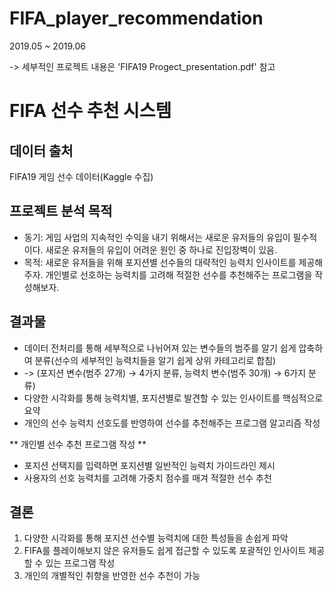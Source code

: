 # FIFA_player_recommendation
2019.05 ~ 2019.06

-> 세부적인 프로젝트 내용은 'FIFA19 Progect_presentation.pdf' 참고


# FIFA 선수 추천 시스템


## 데이터 출처
FIFA19 게임 선수 데이터(Kaggle 수집)

## 프로젝트 분석 목적
- 동기: 게임 사업의 지속적인 수익을 내기 위해서는 새로운 유저들의 유입이 필수적이다. 새로운 유저들의 유입이 어려운 원인 중 하나로 진입장벽이 있음.
- 목적: 새로운 유저들을 위해 포지션별 선수들의 대략적인 능력치 인사이트를 제공해주자. 개인별로 선호하는 능력치를 고려해 적절한 선수를 추천해주는 프로그램을 작성해보자.

## 결과물
- 데이터 전처리를 통해 세부적으로 나뉘어져 있는 변수들의 범주를 알기 쉽게 압축하여 분류(선수의 세부적인 능력치들을 알기 쉽게 상위 카테고리로 합침)
- -> (포지션 변수(범주 27개) → 4가지 분류, 능력치 변수(범주 30개) → 6가지 분류)
- 다양한 시각화를 통해 능력치별, 포지션별로 발견할 수 있는 인사이트를 핵심적으로 요약
- 개인의 선수 능력치 선호도를 반영하여 선수를 추천해주는 프로그램 알고리즘 작성


** 개인별 선수 추천 프로그램 작성 **
- 포지션 선택지를 입력하면 포지션별 일반적인 능력치 가이드라인 제시
- 사용자의 선호 능력치를 고려해 가중치 점수를 매겨 적절한 선수 추천

## 결론
1. 다양한 시각화를 통해 포지션 선수별 능력치에 대한 특성들을 손쉽게 파악
2. FIFA를 플레이해보지 않은 유저들도 쉽게 접근할 수 있도록 포괄적인 인사이트 제공할 수 있는 프로그램 작성
3. 개인의 개별적인 취향을 반영한 선수 추천이 가능
